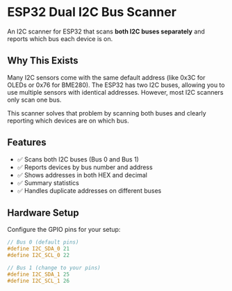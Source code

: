 # ESP32 Dual I2C Bus Scanner

An I2C scanner for ESP32 that scans **both I2C buses separately** and reports which bus each device is on.

## Why This Exists

Many I2C sensors come with the same default address (like 0x3C for OLEDs or 0x76 for BME280). The ESP32 has two I2C buses, allowing you to use multiple sensors with identical addresses. However, most I2C scanners only scan one bus.

This scanner solves that problem by scanning both buses and clearly reporting which devices are on which bus.

## Features

- ✅ Scans both I2C buses (Bus 0 and Bus 1)
- ✅ Reports devices by bus number and address
- ✅ Shows addresses in both HEX and decimal
- ✅ Summary statistics
- ✅ Handles duplicate addresses on different buses

## Hardware Setup

Configure the GPIO pins for your setup:

```cpp
// Bus 0 (default pins)
#define I2C_SDA_0 21
#define I2C_SCL_0 22

// Bus 1 (change to your pins)
#define I2C_SDA_1 25
#define I2C_SCL_1 26
